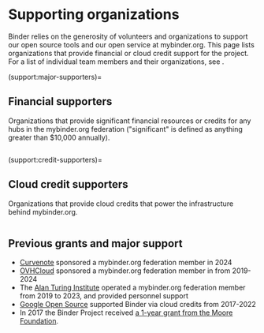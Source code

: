 # Supporting organizations

Binder relies on the generosity of volunteers and organizations to support our open source tools and our open service at mybinder.org.
This page lists organizations that provide financial or cloud credit support for the project.
For a list of individual team members and their organizations, see [](team.md).

(support:major-supporters)=
## Financial supporters

Organizations that provide significant financial resources or credits for any hubs in the mybinder.org federation ("significant" is defined as anything greater than $10,000 annually).

```{include} ../_data/snippets/supporters_financial_md.txt
```

(support:credit-supporters)=
## Cloud credit supporters

Organizations that provide cloud credits that power the infrastructure behind mybinder.org.

```{include} ../_data/snippets/supporters_credits_md.txt
```

## Previous grants and major support

- [Curvenote](https://curvenote.com) sponsored a mybinder.org federation member in 2024
- [OVHCloud](https://ovhcloud.com) sponsored a mybinder.org federation member in from 2019-2024
- The [Alan Turing Institute](https://www.turing.ac.uk) operated a mybinder.org federation member from 2019 to 2023, and provided personnel support
- [Google Open Source](https://opensource.google) supported Binder via cloud credits from 2017-2022
- In 2017 the Binder Project received [a 1-year grant from the
Moore Foundation](https://figshare.com/s/e9d0ad7bdc4e405cccfa).
